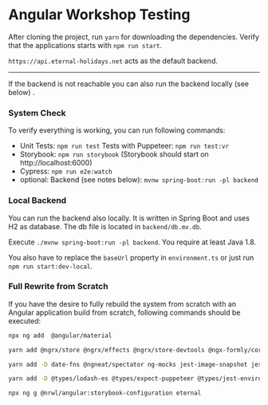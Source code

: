 # Angular Workshop Testing

After cloning the project, run `yarn` for downloading the dependencies. Verify
that the applications starts with `npm run start`.

`https://api.eternal-holidays.net` acts as the default backend.

---

If the backend is not reachable you can also run the backend locally (see below)
.

### System Check

To verify everything is working, you can run following commands:

- Unit Tests: `npm run test`
  Tests with Puppeteer: `npm run test:vr`
- Storybook: `npm run storybook` (Storybook should start
  on http://localhost:6000)
- Cypress: `npm run e2e:watch`
- optional: Backend (see notes below): `mvnw spring-boot:run -pl backend`

### Local Backend

You can run the backend also locally. It is written in Spring Boot and uses H2
as database. The db file is located in `backend/db.mv.db`.

Execute `./mvnw spring-boot:run -pl backend`. You require at least Java 1.8.

You also have to replace the `baseUrl` property in `environment.ts` or just
run `npm run start:dev-local`.

### Full Rewrite from Scratch

If you have the desire to fully rebuild the system from scratch with an Angular
application build from scratch, following commands should be executed:

```bash
npx ng add  @angular/material

yarn add @ngrx/store @ngrx/effects @ngrx/store-devtools @ngx-formly/core @ngx-formly/material lodash-es

yarn add -D date-fns @ngneat/spectator ng-mocks jest-image-snapshot jest-puppeteer ngx-build-plus rxjs-marbles puppeteer

yarn add -D @types/lodash-es @types/expect-puppeteer @types/jest-environment-puppeteer @types/jest-image-snapshot @types/puppeteer @jscutlery/cypress-harness cypress-pipe cypress-plugin-snapshots

npx ng g @nrwl/angular:storybook-configuration eternal
```
